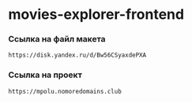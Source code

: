 # movies-explorer-frontend

### Ссылка на файл макета 

`https://disk.yandex.ru/d/Bw56CSyaxdePXA`


### Ссылка на проект

`https://mpolu.nomoredomains.club`